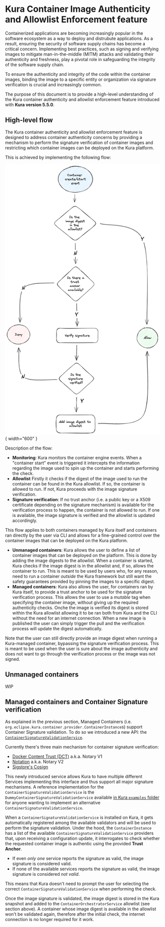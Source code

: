# Kura Container Image Authenticity and Allowlist Enforcement feature

Containerized applications are becoming increasingly popular in the software ecosystem as a way to deploy and distrubute applications. As a result, ensuring the security of software supply chains has become a critical concern. Implementing best practices, such as signing and verifying images to mitigate man-in-the-middle (MITM) attacks and validating their authenticity and freshness, play a pivotal role in safeguarding the integrity of the software supply chain.

To ensure the authenticity and integrity of the code within the container images, binding the image to a specific entity or organization via signature verification is crucial and increasingly common.

The purpose of this document is to provide a high-level understanding of the Kura container authenticity and allowlist enforcement feature introduced with **Kura version 5.5.0**.

## High-level flow

The Kura container authenticity and allowlist enforcement feature is designed to address container authenticity concerns by providing a mechanism to perform the signature verification of container images and restricting which container images can be deployed on the Kura platform.

This is achieved by implementing the following flow:

![](./images/container-auth-high-level-flow.png){ width="600" }

Description of the flow:

- **Monitoring**: Kura monitors the container engine events. When a "container start" event is triggered it intercepts the information regarding the image used to spin up the container and starts performing the check.
- **Allowlist** Firstly it checks if the digest of the image used to run the container can be found in the Kura allowlist. If so, the container is allowed to run. If not, Kura proceeds with the image signature verification.
- **Signature verification**: If no trust anchor (i.e. a public key or a X509 certificate depending on the signature mechanism) is available for the verification process to happen, the container is not allowed to run. If one is available, the image signature is verified and the allowlist is updated accordingly.

This flow applies to both containers managed by Kura itself and containers ran directly by the user via CLI and allows for a fine-grained control over the container images that can be deployed on the Kura platform.

- **Unmanaged containers**: Kura allows the user to define a list of container images that can be deployed on the platform. This is done by adding the image digests to the allowlist. When a container is started, Kura checks if the image digest is in the allowlist and, if so, allows the container to run. This is meant to be used by users who, for any reason, need to run a container _outside_ the Kura framework but still want the safety guarantees provided by pinning the images to a specific digest.
- **Managed containers**: Kura also allows the user, for containers ran by Kura itself, to provide a trust anchor to be used for the signature verification process. This allows the user to use a _mutable_ tag when specifying the container image, without giving up the required authenticity checks. Onche the image is verified its digest is stored within the Kura allowlist allowing it to be ran both from Kura and the CLI without the need for an internet connection. When a new image is published the user can simply trigger the pull and the verification process will update the digest automatically.

Note that the user can still directly provide an image digest when running a Kura-managed container, bypassing the signature verification process. This is meant to be used when the user is sure about the image authenticity and does not want to go through the verification process or the image was not signed.

## Unmanaged containers

WIP

## Managed containers and Container Signature verification

As explained in the previous section, Managed Containers (i.e. `org.eclipse.kura.container.provider.ContainerInstance`s) support Container Signature validation. To do so we introduced a new API: the [`ContainerSignatureValidationService`](https://github.com/eclipse/kura/blob/develop/kura/org.eclipse.kura.api/src/main/java/org/eclipse/kura/container/signature/ContainerSignatureValidationService.java).

Currently there's three main mechanism for container signature verification:

- [Docker Content Trust (DCT)](https://docs.docker.com/engine/security/trust/) a.k.a. Notary V1
- [Notation](https://notaryproject.dev/) a.k.a. Notary V2
- [Sigstore's Cosign](https://docs.sigstore.dev/signing/quickstart/)

This newly introduced service allows Kura to have multiple different Services implementing this interface and thus support all major signature mechanisms. A reference implementation for the `ContainerSignatureValidationService` is the `DummyContainerSignatureValidationService` available [in Kura `examples` folder](https://github.com/eclipse/kura/blob/develop/kura/examples/org.eclipse.kura.example.container.signature.validation/src/org/eclipse/kura/example/container/signature/validation/DummyContainerSignatureValidationService.java) for anyone wanting to implement an alternative `ContainerSignatureValidationService`.

When a `ContainerSignatureValidationService` is installed on Kura, it gets automatically registered among the available validators and will be used to perform the signature validation. Under the hood, the `ContainerInstance` has a list of the available `ContainerSignatureValidationService` providers that, upon receiving a configuration update, it interrogates to check whether the requested container image is authentic using the provided **Trust Anchor**.

- If even _only one_ service reports the signature as valid, the image signature is considered valid.
- If none of the available services reports the signature as valid, the image signature is considered _not valid_.

This means that Kura doesn't need to prompt the user for selecting the correct `ContainerSignatureValidationService` when performing the check.

Once the image signature is validated, the image digest is stored in the Kura snapshot and added to the `ContainerOrchestratorService` allowlist (see section above). A container whose image digest is available in the allowlist won't be validated again, therefore after the initial check, the internet connection is no longer required for it work.
